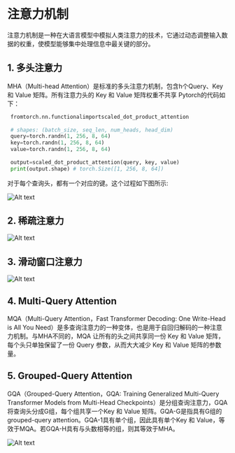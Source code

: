 # 注意力机制

注意力机制是一种在大语言模型中模拟人类注意力的技术，它通过动态调整输入数据的权重，使模型能够集中处理信息中最关键的部分。

## 1. 多头注意力
MHA（Multi-head Attention）是标准的多头注意力机制，包含h个Query、Key 和 Value 矩阵。所有注意力头的 Key 和 Value 矩阵权重不共享
Pytorch的代码如下：
```python
 fromtorch.nn.functionalimportscaled_dot_product_attention
 
 # shapes: (batch_size, seq_len, num_heads, head_dim)
 query=torch.randn(1, 256, 8, 64)
 key=torch.randn(1, 256, 8, 64)
 value=torch.randn(1, 256, 8, 64)
 
 output=scaled_dot_product_attention(query, key, value)
 print(output.shape) # torch.Size([1, 256, 8, 64])
```
对于每个查询头，都有一个对应的键。这个过程如下图所示:

![Alt text](multi_head_attention.png)

## 2. 稀疏注意力

![Alt text](xs_attention.png)

## 3. 滑动窗口注意力

![Alt text](slide_window_attention.png)

## 4. Multi-Query Attention
MQA（Multi-Query Attention，Fast Transformer Decoding: One Write-Head is All You Need）是多查询注意力的一种变体，也是用于自回归解码的一种注意力机制。与MHA不同的，MQA 让所有的头之间共享同一份 Key 和 Value 矩阵，每个头只单独保留了一份 Query 参数，从而大大减少 Key 和 Value 矩阵的参数量。

## 5. Grouped-Query Attention
GQA（Grouped-Query Attention，GQA: Training Generalized Multi-Query Transformer Models from Multi-Head Checkpoints）是分组查询注意力，GQA将查询头分成G组，每个组共享一个Key 和 Value 矩阵。GQA-G是指具有G组的grouped-query attention。GQA-1具有单个组，因此具有单个Key 和 Value，等效于MQA。若GQA-H具有与头数相等的组，则其等效于MHA。

![Alt text](mha_gqa_mqa.png)